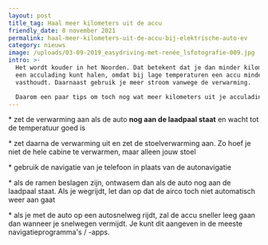 ```yaml
---
layout: post
title_tag: Haal meer kilometers uit de accu
friendly_date: 8 november 2021
permalink: haal-meer-kilometers-uit-de-accu-bij-elektrische-auto-ev
category: nieuws
image: /uploads/03-09-2019_easydriving-met-renée_lsfotografie-009.jpg
intro: >-
  Het wordt kouder in het Noorden. Dat betekent dat je dan minder kilometers uit
  een acculading kunt halen, omdat bij lage temperaturen een accu minder stroom
  vasthoudt. Daarnaast gebruik je meer stroom vanwege de verwarming.

  Daarom een paar tips om toch nog wat meer kilometers uit je acculading te halen.
---
```

\* zet de verwarming aan als de auto **nog aan de laadpaal staat** en wacht tot de temperatuur goed is

\* zet daarna de verwarming uit en zet de stoelverwarming aan. Zo hoef je niet de hele cabine te verwarmen, maar alleen jouw stoel

\* gebruik de navigatie van je telefoon in plaats van de autonavigatie

\* als de ramen beslagen zijn, ontwasem dan als de auto nog aan de laadpaal staat. Als je wegrijdt, let dan op dat de airco toch niet automatisch weer aan gaat

\* als je met de auto op een autosnelweg rijdt, zal de accu sneller leeg gaan dan wanneer je snelwegen vermijdt. Je kunt dit aangeven in de meeste navigatieprogramma's / -apps.